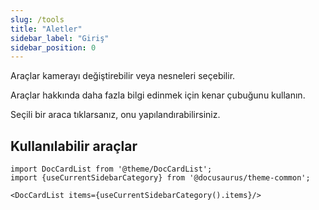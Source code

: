 ```yaml
---
slug: /tools
title: "Aletler"
sidebar_label: "Giriş"
sidebar_position: 0
---
```



Araçlar kamerayı değiştirebilir veya nesneleri seçebilir.

Araçlar hakkında daha fazla bilgi edinmek için kenar çubuğunu kullanın.

Seçili bir araca tıklarsanız, onu yapılandırabilirsiniz.

## Kullanılabilir araçlar

```mdx-code-block
import DocCardList from '@theme/DocCardList';
import {useCurrentSidebarCategory} from '@docusaurus/theme-common';

<DocCardList items={useCurrentSidebarCategory().items}/>
```
